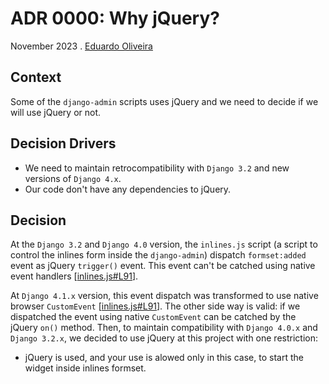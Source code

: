 # ADR 0000: Why jQuery?

November 2023 . [Eduardo Oliveira](https://github.com/EduardoJM)

## Context

Some of the `django-admin` scripts uses jQuery and we need to decide if we will use jQuery or not.

## Decision Drivers

- We need to maintain retrocompatibility with `Django 3.2` and new versions of `Django 4.x`.
- Our code don't have any dependencies to jQuery.

## Decision

At the `Django 3.2` and `Django 4.0` version, the `inlines.js` script (a script to control the inlines form inside the `django-admin`) dispatch `formset:added` event as jQuery `trigger()` event. This event can't be catched using native event handlers [[inlines.js#L91](https://github.com/django/django/blob/stable/3.2.x/django/contrib/admin/static/admin/js/inlines.js#L91)].

At `Django 4.1.x` version, this event dispatch was transformed to use native browser `CustomEvent` [[inlines.js#L91](https://github.com/django/django/blob/stable/4.1.x/django/contrib/admin/static/admin/js/inlines.js#L91)]. The other side way is valid: if we dispatched the event using native `CustomEvent` can be catched by the jQuery `on()` method. Then, to maintain compatibility with `Django 4.0.x` and `Django 3.2.x`, we decided to use jQuery at this project with one restriction:

- jQuery is used, and your use is alowed only in this case, to start the widget inside inlines formset.
